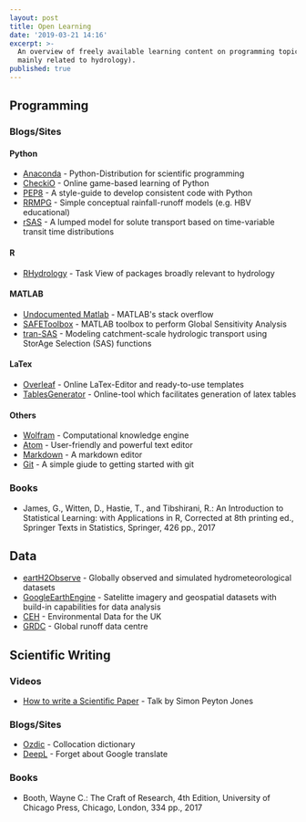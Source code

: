 ```yaml
---
layout: post
title: Open Learning
date: '2019-03-21 14:16'
excerpt: >-
  An overview of freely available learning content on programming topics (though
  mainly related to hydrology).
published: true
---
```


## Programming

### Blogs/Sites
#### Python
- [Anaconda](https://conda.io/projects/conda/en/latest/index.html) - Python-Distribution for scientific programming
- [CheckiO](https://www.checkio.org) - Online game-based learning of Python
- [PEP8](https://www.python.org/dev/peps/pep-0008/) - A style-guide to develop consistent code with Python
- [RRMPG](https://github.com/kratzert/RRMPG) - Simple conceptual rainfall-runoff models (e.g. HBV educational)
- [rSAS](https://github.com/charman2/rsas) - A lumped model for solute transport based on time-variable transit time distributions


#### R
- [RHydrology](https://github.com/ropensci/Hydrology) - Task View of packages broadly relevant to hydrology


#### MATLAB
- [Undocumented Matlab](http://undocumentedmatlab.com/) - MATLAB's stack overflow
- [SAFEToolbox](https://www.safetoolbox.info/) - MATLAB toolbox to perform Global Sensitivity Analysis
- [tran-SAS](https://github.com/pbenettin/tran-SAS) - Modeling catchment-scale hydrologic transport using StorAge Selection (SAS) functions


#### LaTex
- [Overleaf](https://www.overleaf.com/) - Online LaTex-Editor and ready-to-use templates
- [TablesGenerator](http://www.tablesgenerator.com/) - Online-tool which facilitates generation of latex tables


#### Others
 - [Wolfram](https://www.wolframalpha.com/) - Computational knowledge engine
 - [Atom](https://atom.io/) - User-friendly and powerful text editor
 - [Markdown](https://typora.io/) - A markdown editor
 - [Git](https://rogerdudler.github.io/git-guide/index.html) - A simple giude to getting started with git
 
 ### Books
 - James, G., Witten, D., Hastie, T., and Tibshirani, R.: An Introduction to Statistical Learning: with Applications in R, Corrected at 8th printing ed., Springer Texts in Statistics, Springer, 426 pp., 2017

## Data
- [eartH2Observe](https://wci.earth2observe.eu/portal/) - Globally observed and simulated hydrometeorological datasets
- [GoogleEarthEngine](https://earthengine.google.com/) - Satelitte imagery and geospatial datasets with build-in capabilities for data analysis
- [CEH](https://eip.ceh.ac.uk/) - Environmental Data for the UK
- [GRDC](https://www.bafg.de/GRDC/EN/Home/homepage_node.html) - Global runoff data centre


## Scientific Writing

### Videos
- [How to write a Scientific Paper](https://www.youtube.com/watch?v=g3dkRsTqdDA) - Talk by Simon Peyton Jones


### Blogs/Sites
- [Ozdic](http://ozdic.com/) - Collocation dictionary
- [DeepL](https://www.deepl.com/home) - Forget about Google translate


### Books
- Booth, Wayne C.: The Craft of Research, 4th Edition, University of Chicago Press, Chicago, London, 334 pp., 2017
